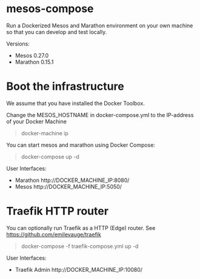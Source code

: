 # mesos-compose
Run a Dockerized Mesos and Marathon environment on your own machine so that you can develop and test locally.

Versions:

* Mesos 0.27.0
* Marathon 0.15.1

# Boot the infrastructure
We assume that you have installed the Docker Toolbox.

Change the MESOS_HOSTNAME in docker-compose.yml to the IP-address of your Docker Machine

> docker-machine ip

You can start mesos and marathon using Docker Compose:

> docker-compose up -d

User Interfaces:

* Marathon http://DOCKER_MACHINE_IP:8080/
* Mesos http://DOCKER_MACHINE_IP:5050/

# Traefik HTTP router

You can optionally run Traefik as a HTTP (Edge) router. See https://github.com/emilevauge/traefik

> docker-compose -f traefik-compose.yml up -d

User Interfaces:
* Traefik Admin http://DOCKER_MACHINE_IP:10080/
